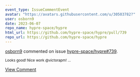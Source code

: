 ```yaml
---
event_type: IssueCommentEvent
avatar: "https://avatars.githubusercontent.com/u/30503782?"
user: osborn9
date: 2023-06-07
repo_name: hypre-space/hypre
html_url: https://github.com/hypre-space/hypre/pull/739
repo_url: https://github.com/hypre-space/hypre
---
```


<a href='https://github.com/osborn9' target='_blank'>osborn9</a> commented on issue <a href='https://github.com/hypre-space/hypre/pull/739' target='_blank'>hypre-space/hypre#739</a>.

<small>Looks good! Nice work @victorapm! ...</small>

<a href='https://github.com/hypre-space/hypre/pull/739' target='_blank'>View Comment</a>